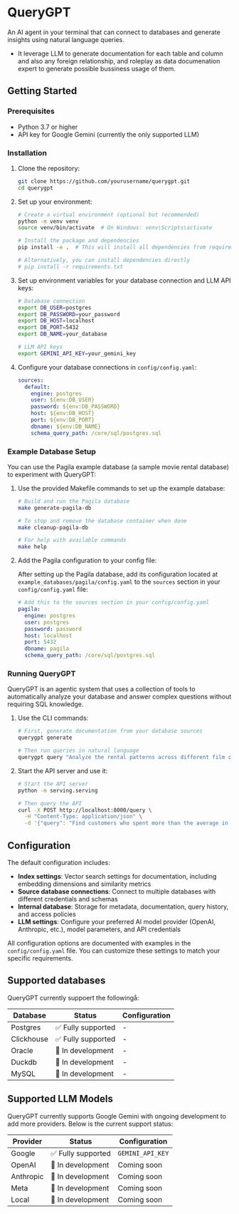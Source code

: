 # QueryGPT

An AI agent in your terminal that can connect to databases and generate insights using natural language queries. 
- It leverage LLM to generate documentation for each table and column and also any foreign relationship, and roleplay as data documenation expert to generate possible bussiness usage of them.

## Getting Started

### Prerequisites
- Python 3.7 or higher
- API key for Google Gemini (currently the only supported LLM)

### Installation

1. Clone the repository:
   ```bash
   git clone https://github.com/yourusername/querygpt.git
   cd querygpt
   ```

2. Set up your environment:
   ```bash
   # Create a virtual environment (optional but recommended)
   python -m venv venv
   source venv/bin/activate  # On Windows: venv\Scripts\activate
   
   # Install the package and dependencies
   pip install -e .  # This will install all dependencies from requirements.txt
   
   # Alternatively, you can install dependencies directly
   # pip install -r requirements.txt
   ```

3. Set up environment variables for your database connection and LLM API keys:
   ```bash
   # Database connection
   export DB_USER=postgres
   export DB_PASSWORD=your_password
   export DB_HOST=localhost
   export DB_PORT=5432
   export DB_NAME=your_database
   
   # LLM API keys
   export GEMINI_API_KEY=your_gemini_key
   ```

4. Configure your database connections in `config/config.yaml`:
   ```yaml
   sources:
     default:
       engine: postgres
       user: ${env:DB_USER}
       password: ${env:DB_PASSWORD}
       host: ${env:DB_HOST}
       port: ${env:DB_PORT}
       dbname: ${env:DB_NAME}
       schema_query_path: /core/sql/postgres.sql
   ```

### Example Database Setup

You can use the Pagila example database (a sample movie rental database) to experiment with QueryGPT:

1. Use the provided Makefile commands to set up the example database:
   ```bash
   # Build and run the Pagila database
   make generate-pagila-db
   
   # To stop and remove the database container when done
   make cleanup-pagila-db
   
   # For help with available commands
   make help
   ```

2. Add the Pagila configuration to your config file:

   After setting up the Pagila database, add its configuration located at `example_databases/pagila/config.yaml` to the `sources` section 
   in your `config/config.yaml` file:

   ```yaml
   # Add this to the sources section in your config/config.yaml
   pagila:
     engine: postgres
     user: postgres
     password: password
     host: localhost
     port: 5432
     dbname: pagila
     schema_query_path: /core/sql/postgres.sql
   ```

### Running QueryGPT

QueryGPT is an agentic system that uses a collection of tools to automatically analyze your database and answer complex questions without requiring SQL knowledge.

1. Use the CLI commands:
   ```bash
   # First, generate documentation from your database sources
   querygpt generate
   
   # Then run queries in natural language
   querygpt query "Analyze the rental patterns across different film categories and identify which categories show seasonal trends, comparing summer vs winter rentals for the past two years"
   ```

2. Start the API server and use it:
   ```bash
   # Start the API server
   python -m serving.serving
   
   # Then query the API
   curl -X POST http://localhost:8000/query \
     -H "Content-Type: application/json" \
     -d '{"query": "Find customers who spent more than the average in 2022, break down their spending by film category, and recommend three films they haven't watched based on their preferences"}'
   ```

## Configuration

The default configuration includes:
- **Index settings**: Vector search settings for documentation, including embedding dimensions and similarity metrics
- **Source database connections**: Connect to multiple databases with different credentials and schemas
- **Internal database**: Storage for metadata, documentation, query history, and access policies
- **LLM settings**: Configure your preferred AI model provider (OpenAI, Anthropic, etc.), model parameters, and API credentials

All configuration options are documented with examples in the `config/config.yaml` file. You can customize these settings to match your specific requirements.
## Supported databases

QueryGPT currently suppoert the followingå:

| Database | Status | Configuration |
|----------|--------|--------------|
| Postgres | ✅ Fully supported | - |
| Clickhouse | ✅ Fully supported | - |
| Oracle | 🔄 In development | - |
| Duckdb | 🔄 In development | - |
| MySQL | 🔄 In development | - |

## Supported LLM Models

QueryGPT currently supports Google Gemini with ongoing development to add more providers. Below is the current support status:

| Provider | Status | Configuration |
|----------|--------|--------------|
| Google | ✅ Fully supported | `GEMINI_API_KEY` |
| OpenAI | 🔄 In development | Coming soon |
| Anthropic | 🔄 In development | Coming soon |
| Meta | 🔄 In development | Coming soon |
| Local | 🔄 In development | Coming soon |
